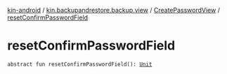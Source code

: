[kin-android](../../index.md) / [kin.backupandrestore.backup.view](../index.md) / [CreatePasswordView](index.md) / [resetConfirmPasswordField](./reset-confirm-password-field.md)

# resetConfirmPasswordField

`abstract fun resetConfirmPasswordField(): `[`Unit`](https://kotlinlang.org/api/latest/jvm/stdlib/kotlin/-unit/index.html)
